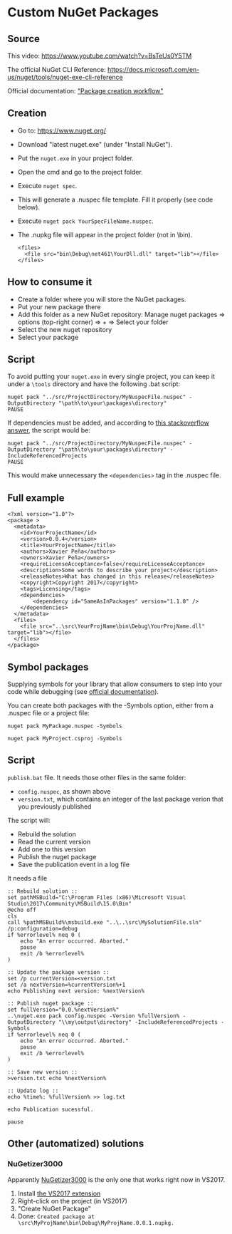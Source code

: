 # Custom NuGet Packages

## Source

This video: https://www.youtube.com/watch?v=BsTeUs0Y5TM

The official NuGet CLI Reference: https://docs.microsoft.com/en-us/nuget/tools/nuget-exe-cli-reference

Official documentation: ["Package creation workflow"](https://docs.microsoft.com/en-us/nuget/create-packages/overview-and-workflow)


## Creation

* Go to: https://www.nuget.org/
* Download "latest nuget.exe" (under "Install NuGet").
* Put the `nuget.exe` in your project folder.
* Open the cmd and go to the project folder.
* Execute `nuget spec`.
* This will generate a .nuspec file template. Fill it properly (see code below).
* Execute `nuget pack YourSpecFileName.nuspec`.
* The .nupkg file will appear in the project folder (not in \bin).

	  <files>
		<file src="bin\Debug\net461\YourDll.dll" target="lib"></file>
	  </files>
    
    
## How to consume it

* Create a folder where you will store the NuGet packages.
* Put your new package there
* Add this folder as a new NuGet repository: Manage nuget packages => options (top-right corner) => + => Select your folder
* Select the new nuget repository
* Select your package


## Script

To avoid putting your `nuget.exe` in every single project, you can keep it under a `\tools` directory and have the following .bat script:

	nuget pack "../src/ProjectDirectory/MyNuspecFile.nuspec" -OutputDirectory "\path\to\your\packages\directory"
	PAUSE
	
If dependencies must be added, and according to [this stackoverflow answer](http://stackoverflow.com/a/16310138/831138), the script would be:

	nuget pack "../src/ProjectDirectory/MyNuspecFile.nuspec" -OutputDirectory "\path\to\your\packages\directory" -IncludeReferencedProjects
	PAUSE

This would make unnecessary the `<dependencies>` tag in the .nuspec file.


## Full example

	<?xml version="1.0"?>
	<package >
	  <metadata>
		<id>YourProjectName</id>
		<version>0.0.4</version>
		<title>YourProjectName</title>
		<authors>Xavier Peña</authors>
		<owners>Xavier Peña</owners>
		<requireLicenseAcceptance>false</requireLicenseAcceptance>
		<description>Some words to describe your project</description>
		<releaseNotes>What has changed in this release</releaseNotes>
		<copyright>Copyright 2017</copyright>
		<tags>Licensing</tags>
		<dependencies>
			<dependency id="SameAsInPackages" version="1.1.0" />
		</dependencies>  	
	  </metadata>
	  <files>
		<file src="..\src\YourProjName\bin\Debug\YourProjName.dll" target="lib"></file>
	  </files>
	</package>


## Symbol packages

Supplying symbols for your library that allow consumers to step into your code while debugging (see [official documentation](https://docs.microsoft.com/en-us/nuget/create-packages/symbol-packages)).

You can create both packages with the -Symbols option, either from a .nuspec file or a project file:

    nuget pack MyPackage.nuspec -Symbols

    nuget pack MyProject.csproj -Symbols


## Script

`publish.bat` file. It needs those other files in the same folder:

* `config.nuspec`, as shown above
* `version.txt`, which contains an integer of the last package verion that you previously published

The script will:

* Rebuild the solution
* Read the current version
* Add one to this version
* Publish the nuget package
* Save the publication event in a log file



It needs a file 

	:: Rebuild solution ::
	set pathMSBuild="C:\Program Files (x86)\Microsoft Visual Studio\2017\Community\MSBuild\15.0\Bin"
	@echo off
	cls
	call %pathMSBuild%\msbuild.exe "..\..\src\MySolutionFile.sln" /p:configuration=debug
	if %errorlevel% neq 0 (
		echo "An error occurred. Aborted."
		pause
		exit /b %errorlevel%
	)

	:: Update the package version ::
	set /p currentVersion=<version.txt
	set /a nextVersion=%currentVersion%+1
	echo Publishing next version: %nextVersion%

	:: Publish nuget package ::
	set fullVersion="0.0.%nextVersion%"
	..\nuget.exe pack config.nuspec -Version %fullVersion% -OutputDirectory "\\my\output\directory" -IncludeReferencedProjects -Symbols
	if %errorlevel% neq 0 (
		echo "An error occurred. Aborted."
		pause
		exit /b %errorlevel%
	)

	:: Save new version ::
	>version.txt echo %nextVersion%

	:: Update log ::
	echo %time%: %fullVersion% >> log.txt 

	echo Publication sucessful.

	pause


## Other (automatized) solutions

### NuGetizer3000

Apparently [NuGetizer3000](https://github.com/NuGet/NuGet.Build.Packaging) is the only one that works right now in VS2017.

1. Install [the VS2017 extension](http://bit.ly/nugetizer-2017)
2. Right-click on the project (in VS2017)
3. "Create NuGet Package"
4. Done: `Created package at \src\MyProjName\bin\Debug\MyProjName.0.0.1.nupkg.`

